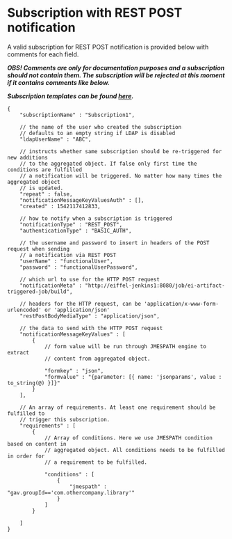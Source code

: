 # Subscription with REST POST notification

A valid subscription for REST POST notification is provided below with comments
for each field.

_**OBS! Comments are only for documentation purposes and a subscription should
not contain them. The subscription will be rejected at this moment if it
contains comments like below.**_

_**Subscription templates can be found [here](https://github.com/Ericsson/eiffel-intelligence/tree/master/src/main/resources/templates).**_

    {
        "subscriptionName" : "Subscription1",

        // the name of the user who created the subscription
        // defaults to an empty string if LDAP is disabled
        "ldapUserName" : "ABC",

        // instructs whether same subscription should be re-triggered for new additions
        // to the aggregated object. If false only first time the conditions are fulfilled
        // a notification will be triggered. No matter how many times the aggregated object
        // is updated.
        "repeat" : false,
        "notificationMessageKeyValuesAuth" : [],
        "created" : 1542117412833,

        // how to notify when a subscription is triggered
        "notificationType" : "REST_POST",
        "authenticationType" : "BASIC_AUTH",

        // the username and password to insert in headers of the POST request when sending
        // a notification via REST POST
        "userName" : "functionalUser",
        "password" : "functionalUserPassword",

        // which url to use for the HTTP POST request
        "notificationMeta" : "http://eiffel-jenkins1:8080/job/ei-artifact-triggered-job/build",

        // headers for the HTTP request, can be 'application/x-www-form-urlencoded' or 'application/json'
        "restPostBodyMediaType" : "application/json",

        // the data to send with the HTTP POST request
        "notificationMessageKeyValues" : [
            {
                // form value will be run through JMESPATH engine to extract
                // content from aggregated object.

                "formkey" : "json",
                "formvalue" : "{parameter: [{ name: 'jsonparams', value : to_string(@) }]}"
            }
        ],

        // An array of requirements. At least one requirement should be fulfilled to
        // trigger this subscription.
        "requirements" : [
            {
                // Array of conditions. Here we use JMESPATH condition based on content in
                // aggregated object. All conditions needs to be fulfilled in order for
                // a requirement to be fulfilled.

                "conditions" : [
                    {
                        "jmespath" : "gav.groupId=='com.othercompany.library'"
                    }
                ]
            }

        ]
    }

